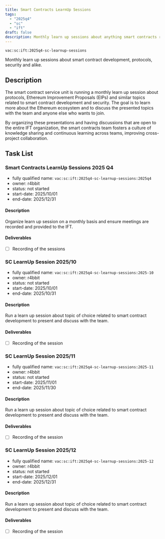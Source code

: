 ```yaml
---
title: Smart Contracts LearnUp Sessions
tags:
  - "2025q4"
  - "sc"
  - "ift"
draft: false
description: Monthly learn up sessions about anything smart contracts related.
---
```


`vac:sc:ift:2025q4-sc-learnup-sessions`

Monthly learn up sessions about smart contract development, protocols, security and alike.

## Description

The smart contract service unit is running a monthly learn up session about protocols,
Ethereum Improvement Proposals (EIPs) and similar topics related to smart contract development and security.
The goal is to learn more about the Ethereum ecosystem and to discuss the presented topics with the team and anyone else who wants to join.

By organizing these presentations and having discussions that are open to the entire IFT organization,
the smart contracts team fosters a culture of knowledge sharing and continuous learning across teams,
improving cross-project collaboration.

## Task List

### Smart Contracts LearnUp Sessions 2025 Q4

* fully qualified name: `vac:sc:ift:2025q4-sc-learnup-sessions:2025q4`
* owner: r4bbit
* status: not started
* start-date: 2025/10/01
* end-date: 2025/12/31

#### Description

Organize learn up session on a monthly basis and ensure meetings are recorded and provided to the IFT.

#### Deliverables

- [ ] Recording of the sessions

### SC LearnUp Session 2025/10

* fully qualified name: `vac:sc:ift:2025q4-sc-learnup-sessions:2025-10`
* owner: r4bbit
* status: not started
* start-date: 2025/10/01
* end-date: 2025/10/31

#### Description

Run a learn up session about topic of choice related to smart contract development to present and discuss with the team.

#### Deliverables

- [ ] Recording of the session

### SC LearnUp Session 2025/11

* fully qualified name: `vac:sc:ift:2025q4-sc-learnup-sessions:2025-11`
* owner: r4bbit
* status: not started
* start-date: 2025/11/01
* end-date: 2025/11/30

#### Description

Run a learn up session about topic of choice related to smart contract development to present and discuss with the team.

#### Deliverables

- [ ] Recording of the session

### SC LearnUp Session 2025/12

* fully qualified name: `vac:sc:ift:2025q4-sc-learnup-sessions:2025-12`
* owner: r4bbit
* status: not started
* start-date: 2025/12/01
* end-date: 2025/12/31

#### Description

Run a learn up session about topic of choice related to smart contract development to present and discuss with the team.

#### Deliverables

- [ ] Recording of the session
